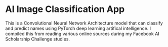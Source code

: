 # AI Image Classification App
This is a Convolutional Neural Network Architecture model that can classify and predict names using PyTorch deep learning artifical intelligence. I compiled this from reading various online sources during my Facebook AI Scholarship Challenge studies.
